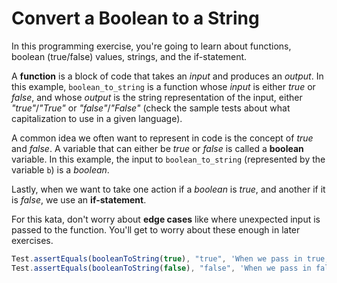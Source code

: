 # Convert a Boolean to a String

In this programming exercise, you're going to learn about functions, boolean (true/false) values, strings, and the if-statement.

A **function** is a block of code that takes an *input* and produces an *output*. In this example, `boolean_to_string` is a function whose *input* is either *true* or *false*, and whose *output* is the string representation of the input, either *"true"*/*"True"* or *"false"*/*"False"* (check the sample tests about what capitalization to use in a given language).

A common idea we often want to represent in code is the concept of *true* and *false*. A variable that can either be *true* or *false* is called a **boolean** variable. In this example, the input to `boolean_to_string` (represented by the variable `b`) is a *boolean*.

Lastly, when we want to take one action if a *boolean* is *true*, and another if it is *false*, we use an **if-statement**.

For this kata, don't worry about **edge cases** like where unexpected input is passed to the function. You'll get to worry about these enough in later exercises.

```javascript
Test.assertEquals(booleanToString(true), "true", 'When we pass in true, we want the string "true" as output');
Test.assertEquals(booleanToString(false), "false", 'When we pass in false, we want the string "false" as output');
```

